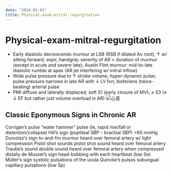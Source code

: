 ```yaml
---
date: "2024-01-01"
title: Physical-exam-mitral-regurgitation
---
```


# Physical-exam-mitral-regurgitation

* Early diastolic decrescendo murmur at LSB (RSB if dilated Ao root); ↑ w/ sitting forward, expir, handgrip; severity of AR ∝ duration of murmur (except in acute and severe late); Austin Flint murmur: mid-to-late diastolic rumble at apex (AR jet interfering w/ mitral inflow)
* Wide pulse pressure due to ↑ stroke volume, hyper-dynamic pulse; pulse pressure narrows in late AR with ↓ LV fxn; bisferiens (twice-beating) arterial pulse
* PMI diffuse and laterally displaced; soft S1 (early closure of MV); ± S3 (≠ ↓ EF but rather just volume overload in AR)
![心音](https://i.imgur.com/FG1SQOk.png)
## Classic Eponymous Signs in Chronic AR
Corrigan’s pulse “water hammer” pulse (ie, rapid rise/fall or distention/collapse)
Hill’s sign (popliteal SBP – brachial SBP) >60 mmHg
Duroziez’s sign to-and-fro murmur heard over femoral artery w/ light compression
Pistol shot sounds pistol shot sound heard over femoral artery
Traube’s sound double sound heard over femoral artery when compressed distally
de Musset’s sign head-bobbing with each heartbeat (low Se)
Müller’s sign systolic pulsations of the uvula
Quincke’s pulses subungual capillary pulsations (low Sp)
